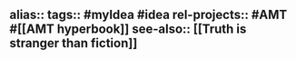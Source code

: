 alias::
tags:: #myIdea #idea 
rel-projects:: #AMT #[[AMT hyperbook]] 
see-also:: [[Truth is stranger than fiction]]
-